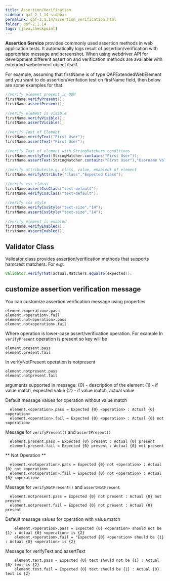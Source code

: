 ```yaml
---
title: Assertion/Verification
sidebar: qaf_2_1_14-sidebar
permalink: qaf-2.1.14/assertion_verification.html
folder: qaf-2.1.14
tags: [java,checkpoint]
---
```


**Assertion Service** provides commonly used assertion methods in web application tests. It automatically logs result of assertion/verification with appropriate message and screenshot. When using webdriver API for development different assertion and verification methods are available with extended webelement object itself.

For example, assuming that firstName is of type QAFExtendedWebElement and you want to do assertion/Verifation test on firstName field, then below are some examples for that.

```java
//verify element present in DOM
firstName.verifyPresent();
firstName.assertPresent();
  
//verify element is visible
firstName.verifyVisible();
firstName.assertVisible();
  
//verify Text of Element
firstName.verifyText("First User");
firstName.assertText("First User");
  
//verify Text of element with StringMatchers conditions
firstName.verifyText(StringMatcher.contains("First User"));
firstName.assertText(StringMatcher.contains("First User"),"Username Validation");
  
//verify attributes(e.g. class, value, enabled) of element
firstName.verifyAttribute("class","Expected Class");
  
//verify css classs
firstName.assertCssClass("text-default");
firstName.verifyCssClass("text-default");
  
//verify css style
firstName.verifyCssStyle("text-size","14");
firstName.assertCssStyle("text-size","14");
  
//verify element is enabled
firstName.verifyEnabled();
firstName.assertEnabled();
```

## Validator Class

Validator class provides assertion/verification methods that supports hamcrest matchers.
For e.g:

```java
Validator.verifyThat(actual,Matchers.equalTo(expected));
```

## customize assertion verification message

You can customize assertion verification message using properties

```
element.<operation>.pass
element.<operation>.fail
element.not<operation>.pass
element.not<operation>.fail

```
Where operation is lower-case assert/verification operation. For example
In `verifyPresent` operation is present so key will be

```
element.present.pass
element.present.fail
```

In verifyNotPresent operation is  notpresent

```
element.notpresent.pass
element.notpresent.fail
```
arguments supported in message:
	{0} - description of the element
	{1} - if value match, expected value
	{2} - if value match, actual value

Default message values for operation without value match

```
  element.<operation>.pass = Expected {0} <operation> : Actual {0} <operation>
  element.<operation>.fail = Expected {0} <operation> : Actual {0} not <operation>
```

Message for `verifyPresent()` and `assertPresent()`

```
  element.present.pass = Expected {0} present : Actual {0} present
  element.present.fail = Expected {0} present : Actual {0} not present
```

** Not Operation **

```
  element.<notoperation>.pass = Expected {0} not <operation> : Actual {0} not <operation>
  element.<notoperation>.fail = Expected {0} not <operation> : Actual {0} <operation>
```

Message for `verifyNotPresent()` and `assertNotPresent`

```
  element.notpresent.pass = Expected {0} not present : Actual {0} not present
  element.notpresent.fail = Expected {0} not present : Actual {0} present
```


Default message values for operation with value match

```
	element.<operation>.pass = Expected {0} <operation> should not be {1} : Actual {0} <operation> is {2}
	element.<operation>.fail = "Expected {0} <operation> should be {1} : Actual {0} <operation> is {2}
```
Message for verifyText and assertText

```
	element.text.pass = Expected {0} text should not be {1} : Actual {0} text is {2}
	element.text.fail = Expected {0} text should be {1} : Actual {0} text is {2}
```
